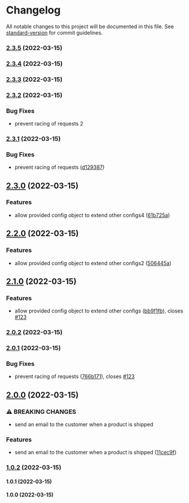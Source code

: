# Changelog

All notable changes to this project will be documented in this file. See [standard-version](https://github.com/conventional-changelog/standard-version) for commit guidelines.

### [2.3.5](https://github.com/gian89/test_changelog/compare/v2.3.4...v2.3.5) (2022-03-15)

### [2.3.4](https://github.com/gian89/test_changelog/compare/v2.3.3...v2.3.4) (2022-03-15)

### [2.3.3](https://github.com/gian89/test_changelog/compare/v2.3.2...v2.3.3) (2022-03-15)

### [2.3.2](https://github.com/gian89/test_changelog/compare/v2.3.1...v2.3.2) (2022-03-15)

### Bug Fixes

* prevent racing of requests 2

### [2.3.1](https://github.com/gian89/test_changelog/compare/v2.3.0...v2.3.1) (2022-03-15)


### Bug Fixes

* prevent racing of requests ([d129387](https://github.com/gian89/test_changelog/commit/d1293874e71c726c05df62c8a66d432b4c5a60d8))

## [2.3.0](https://github.com/gian89/test_changelog/compare/v2.2.0...v2.3.0) (2022-03-15)


### Features

* allow provided config object to extend other configs4 ([61b725a](https://github.com/gian89/test_changelog/commit/61b725a2651fceca63f916e2ce8f845d9d802807))

## [2.2.0](https://github.com/gian89/test_changelog/compare/v2.1.0...v2.2.0) (2022-03-15)


### Features

* allow provided config object to extend other configs2 ([506445a](https://github.com/gian89/test_changelog/commit/506445a46e0dfb488a681e9f73217b6b8df2a741))

## [2.1.0](https://github.com/gian89/test_changelog/compare/v2.0.2...v2.1.0) (2022-03-15)


### Features

* allow provided config object to extend other configs ([bb9f1fb](https://github.com/gian89/test_changelog/commit/bb9f1fb93bf64ef22fdb7b4502e7eb0a5cc8d878)), closes [#123](https://github.com/gian89/test_changelog/issues/123)

### [2.0.2](https://github.com/gian89/test_changelog/compare/v2.0.1...v2.0.2) (2022-03-15)

### [2.0.1](https://github.com/gian89/test_changelog/compare/v2.0.0...v2.0.1) (2022-03-15)


### Bug Fixes

* prevent racing of requests ([766b171](https://github.com/gian89/test_changelog/commit/766b17124148da38ad379a7bdcabd7f6cc5b6dc1)), closes [#123](https://github.com/gian89/test_changelog/issues/123)

## [2.0.0](https://github.com/gian89/test_changelog/compare/v1.0.2...v2.0.0) (2022-03-15)


### ⚠ BREAKING CHANGES

* send an email to the customer when a product is shipped

### Features

* send an email to the customer when a product is shipped ([11cec9f](https://github.com/gian89/test_changelog/commit/11cec9f2dfdc5fa6bbfc61238140c551731ff8ec))

### [1.0.2](https://github.com/gian89/test_changelog/compare/v1.0.1...v1.0.2) (2022-03-15)

#### 1.0.1 (2022-03-15)

#### 1.0.0 (2022-03-15)
